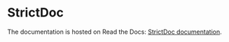 # StrictDoc

The documentation is hosted on Read the Docs:
[StrictDoc documentation](https://strictdoc.readthedocs.io/en/stable/).
